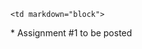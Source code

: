 	<td markdown="block">
</td>
	<td markdown="block">
</td>
	<td markdown="block">
* Assignment #1 to be posted
</td>

